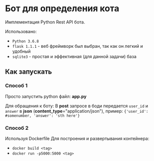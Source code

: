 # Бот для определения кота

Имплементация Python Rest API бота.

Использовано: 
- `Python 3.6.8`
- `flask 1.1.1` - веб фреймворк был выбран, 
так как он легкий и удобный
- `sqlite3` - простая и эффективная (для данной задачи) база


## Как запускать

### Способ 1
Просто запустить python файл:
__app.py__

Для обращения к боту:
В __post__ запросе в боди передается `user_id` и `answer`
в __json__ (__content_type__="application/json"), пример:
`{'user_id': #somenumber, 'answer': 'sth here'}`


### Способ 2
Используя Dockerfile
Для построения и развертывания контейнера:
- `docker build <tag>`
- `docker run -p5000:5000 <tag>`
